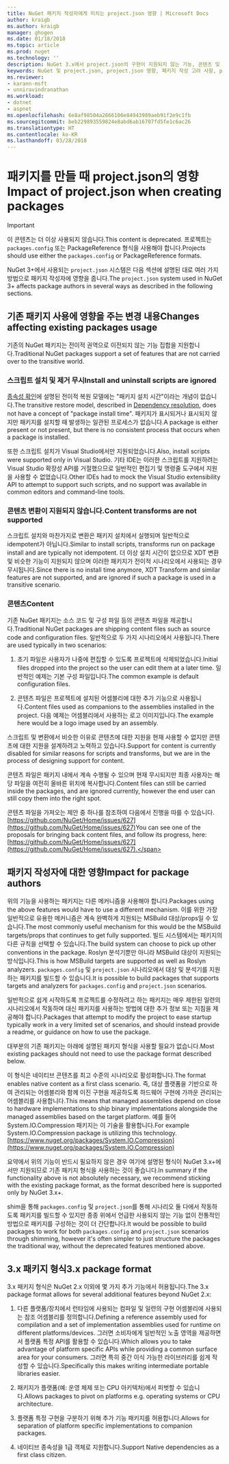```yaml
---
title: NuGet 패키지 작성자에게 미치는 project.json 영향 | Microsoft Docs
author: kraigb
ms.author: kraigb
manager: ghogen
ms.date: 01/18/2018
ms.topic: article
ms.prod: nuget
ms.technology: ''
description: NuGet 3.x에서 project.json의 구현이 지원되지 않는 기능, 콘텐츠 및 패키지 형식 등 패키지 작성자에 영향을 주는 방법에 대한 세부 정보입니다.
keywords: NuGet 및 project.json, project.json 영향, 패키지 작성 고려 사항, project.json 기능
ms.reviewer:
- karann-msft
- unniravindranathan
ms.workload:
- dotnet
- aspnet
ms.openlocfilehash: 6e8af98504a2866106e84943989aeb91f2e9c1fb
ms.sourcegitcommit: beb229893559824e8abd6ab16707fd5fe1c6ac26
ms.translationtype: HT
ms.contentlocale: ko-KR
ms.lasthandoff: 03/28/2018
---
```

# <a name="impact-of-projectjson-when-creating-packages"></a><span data-ttu-id="7f911-104">패키지를 만들 때 project.json의 영향</span><span class="sxs-lookup"><span data-stu-id="7f911-104">Impact of project.json when creating packages</span></span>

> [!Important]
> <span data-ttu-id="7f911-105">이 콘텐츠는 더 이상 사용되지 않습니다.</span><span class="sxs-lookup"><span data-stu-id="7f911-105">This content is deprecated.</span></span> <span data-ttu-id="7f911-106">프로젝트는 `packages.config` 또는 PackageReference 형식을 사용해야 합니다.</span><span class="sxs-lookup"><span data-stu-id="7f911-106">Projects should use either the `packages.config` or PackageReference formats.</span></span>

<span data-ttu-id="7f911-107">NuGet 3+에서 사용되는 `project.json` 시스템은 다음 섹션에 설명된 대로 여러 가지 방법으로 패키지 작성자에 영향을 줍니다.</span><span class="sxs-lookup"><span data-stu-id="7f911-107">The `project.json` system used in NuGet 3+ affects package authors in several ways as described in the following sections.</span></span>

## <a name="changes-affecting-existing-packages-usage"></a><span data-ttu-id="7f911-108">기존 패키지 사용에 영향을 주는 변경 내용</span><span class="sxs-lookup"><span data-stu-id="7f911-108">Changes affecting existing packages usage</span></span>

<span data-ttu-id="7f911-109">기존의 NuGet 패키지는 전이적 권역으로 이전되지 않는 기능 집합을 지원합니다.</span><span class="sxs-lookup"><span data-stu-id="7f911-109">Traditional NuGet packages support a set of features that are not carried over to the transitive world.</span></span>

### <a name="install-and-uninstall-scripts-are-ignored"></a><span data-ttu-id="7f911-110">스크립트 설치 및 제거 무시</span><span class="sxs-lookup"><span data-stu-id="7f911-110">Install and uninstall scripts are ignored</span></span>

<span data-ttu-id="7f911-111">[종속성 확인](../consume-packages/dependency-resolution.md#dependency-resolution-with-packagereference)에 설명된 전이적 복원 모델에는 "패키지 설치 시간"이라는 개념이 없습니다.</span><span class="sxs-lookup"><span data-stu-id="7f911-111">The transitive restore model, described in [Dependency resolution](../consume-packages/dependency-resolution.md#dependency-resolution-with-packagereference), does not have a concept of "package install time".</span></span> <span data-ttu-id="7f911-112">패키지가 표시되거나 표시되지 않지만 패키지를 설치할 때 발생하는 일관된 프로세스가 없습니다.</span><span class="sxs-lookup"><span data-stu-id="7f911-112">A package is either present or not present, but there is no consistent process that occurs when a package is installed.</span></span>

<span data-ttu-id="7f911-113">또한 스크립트 설치가 Visual Studio에서만 지원되었습니다.</span><span class="sxs-lookup"><span data-stu-id="7f911-113">Also, install scripts were supported only in Visual Studio.</span></span> <span data-ttu-id="7f911-114">기타 IDE는 이러한 스크립트를 지원하려는 Visual Studio 확장성 API를 거절했으므로 일반적인 편집기 및 명령줄 도구에서 지원을 사용할 수 없었습니다.</span><span class="sxs-lookup"><span data-stu-id="7f911-114">Other IDEs had to mock the Visual Studio extensibility API to attempt to support such scripts, and no support was available in common editors and command-line tools.</span></span>

### <a name="content-transforms-are-not-supported"></a><span data-ttu-id="7f911-115">콘텐츠 변환이 지원되지 않습니다.</span><span class="sxs-lookup"><span data-stu-id="7f911-115">Content transforms are not supported</span></span>

<span data-ttu-id="7f911-116">스크립트 설치와 마찬가지로 변환은 패키지 설치에서 실행되며 일반적으로 idempotent가 아닙니다.</span><span class="sxs-lookup"><span data-stu-id="7f911-116">Similar to install scripts, transforms run on package install and are typically not idempotent.</span></span> <span data-ttu-id="7f911-117">더 이상 설치 시간이 없으므로 XDT 변환 및 비슷한 기능이 지원되지 않으며 이러한 패키지가 전이적 시나리오에서 사용되는 경우 무시됩니다.</span><span class="sxs-lookup"><span data-stu-id="7f911-117">Since there is no install time anymore, XDT Transform and similar features are not supported, and are ignored if such a package is used in a transitive scenario.</span></span>

### <a name="content"></a><span data-ttu-id="7f911-118">콘텐츠</span><span class="sxs-lookup"><span data-stu-id="7f911-118">Content</span></span>

<span data-ttu-id="7f911-119">기존 NuGet 패키지는 소스 코드 및 구성 파일 등의 콘텐츠 파일을 제공합니다.</span><span class="sxs-lookup"><span data-stu-id="7f911-119">Traditional NuGet packages are shipping content files such as source code and configuration files.</span></span> <span data-ttu-id="7f911-120">일반적으로 두 가지 시나리오에서 사용됩니다.</span><span class="sxs-lookup"><span data-stu-id="7f911-120">There are used typically in two scenarios:</span></span>

1. <span data-ttu-id="7f911-121">초기 파일은 사용자가 나중에 편집할 수 있도록 프로젝트에 삭제되었습니다.</span><span class="sxs-lookup"><span data-stu-id="7f911-121">Initial files dropped into the project so the user can edit them at a later time.</span></span> <span data-ttu-id="7f911-122">일반적인 예제는 기본 구성 파일입니다.</span><span class="sxs-lookup"><span data-stu-id="7f911-122">The common example is default configuration files.</span></span>

1. <span data-ttu-id="7f911-123">콘텐츠 파일은 프로젝트에 설치된 어셈블리에 대한 추가 기능으로 사용됩니다.</span><span class="sxs-lookup"><span data-stu-id="7f911-123">Content files used as companions to the assemblies installed in the project.</span></span> <span data-ttu-id="7f911-124">다음 예제는 어셈블리에서 사용하는 로고 이미지입니다.</span><span class="sxs-lookup"><span data-stu-id="7f911-124">The example here would be a logo image used by an assembly.</span></span>

<span data-ttu-id="7f911-125">스크립트 및 변환에서 비슷한 이유로 콘텐츠에 대한 지원을 현재 사용할 수 없지만 콘텐츠에 대한 지원을 설계하려고 노력하고 있습니다.</span><span class="sxs-lookup"><span data-stu-id="7f911-125">Support for content is currently disabled for similar reasons for scripts and transforms, but we are in the process of designing support for content.</span></span>

<span data-ttu-id="7f911-126">콘텐츠 파일은 패키지 내에서 계속 수행될 수 있으며 현재 무시되지만 최종 사용자는 해당 파일을 여전히 올바른 위치에 복사합니다.</span><span class="sxs-lookup"><span data-stu-id="7f911-126">Content files can still be carried inside the packages, and are ignored currently, however the end user can still copy them into the right spot.</span></span>

<span data-ttu-id="7f911-127">콘텐츠 파일을 가져오는 제안 중 하나를 참조하여 다음에서 진행을 따를 수 있습니다. [https://github.com/NuGet/Home/issues/627](https://github.com/NuGet/Home/issues/627)</span><span class="sxs-lookup"><span data-stu-id="7f911-127">You can see one of the proposals for bringing back content files, and follow its progress, here: [https://github.com/NuGet/Home/issues/627](https://github.com/NuGet/Home/issues/627).</span></span>

## <a name="impact-for-package-authors"></a><span data-ttu-id="7f911-128">패키지 작성자에 대한 영향</span><span class="sxs-lookup"><span data-stu-id="7f911-128">Impact for package authors</span></span>

<span data-ttu-id="7f911-129">위의 기능을 사용하는 패키지는 다른 메커니즘을 사용해야 합니다.</span><span class="sxs-lookup"><span data-stu-id="7f911-129">Packages using the above features would have to use a different mechanism.</span></span> <span data-ttu-id="7f911-130">이를 위한 가장 일반적으로 유용한 메커니즘은 계속 완벽하게 지원되는 MSBuild 대상/props일 수 있습니다.</span><span class="sxs-lookup"><span data-stu-id="7f911-130">The most commonly useful mechanism for this would be the MSBuild targets/props that continues to get fully supported.</span></span> <span data-ttu-id="7f911-131">빌드 시스템에서는 패키지의 다른 규칙을 선택할 수 있습니다.</span><span class="sxs-lookup"><span data-stu-id="7f911-131">The build system can choose to pick up other conventions in the package.</span></span> <span data-ttu-id="7f911-132">Roslyn 분석기뿐만 아니라 MSBuild 대상이 지원되는 방식입니다.</span><span class="sxs-lookup"><span data-stu-id="7f911-132">This is how MSBuild targets are supported as well as Roslyn analyzers.</span></span> <span data-ttu-id="7f911-133">`packages.config` 및 `project.json` 시나리오에서 대상 및 분석기를 지원하는 패키지를 빌드할 수 있습니다.</span><span class="sxs-lookup"><span data-stu-id="7f911-133">It is possible to build packages that supports targets and analyzers for `packages.config` and `project.json` scenarios.</span></span>

<span data-ttu-id="7f911-134">일반적으로 쉽게 시작하도록 프로젝트를 수정하려고 하는 패키지는 매우 제한된 일련의 시나리오에서 작동하며 대신 패키지를 사용하는 방법에 대한 추가 정보 또는 지침을 제공해야 합니다.</span><span class="sxs-lookup"><span data-stu-id="7f911-134">Packages that attempt to modify the project to ease startup typically work in a very limited set of scenarios, and should instead provide a readme, or guidance on how to use the package.</span></span>

<span data-ttu-id="7f911-135">대부분의 기존 패키지는 아래에 설명된 패키지 형식을 사용할 필요가 없습니다.</span><span class="sxs-lookup"><span data-stu-id="7f911-135">Most existing packages should not need to use the package format described below.</span></span>

<span data-ttu-id="7f911-136">이 형식은 네이티브 콘텐츠를 최고 수준의 시나리오로 활성화합니다.</span><span class="sxs-lookup"><span data-stu-id="7f911-136">The format enables native content as a first class scenario.</span></span> <span data-ttu-id="7f911-137">즉, 대상 플랫폼을 기반으로 하여 관리되는 어셈블리와 함께 이진 구현을 제공하도록 하드웨어 구현에 가까운 관리되는 어셈블리를 사용합니다.</span><span class="sxs-lookup"><span data-stu-id="7f911-137">This means that managed assemblies depend on close to hardware implementations to ship binary implementations alongside the managed assemblies based on the target platform.</span></span> <span data-ttu-id="7f911-138">예를 들어 System.IO.Compression 패키지는 이 기술을 활용합니다.</span><span class="sxs-lookup"><span data-stu-id="7f911-138">For example System.IO.Compression package is utilizing this technology.</span></span> [https://www.nuget.org/packages/System.IO.Compression](https://www.nuget.org/packages/System.IO.Compression)

<span data-ttu-id="7f911-139">요약에서 위의 기능이 반드시 필요하지 않은 경우 여기에 설명된 형식이 NuGet 3.x+에서만 지원되므로 기존 패키지 형식을 사용하는 것이 좋습니다.</span><span class="sxs-lookup"><span data-stu-id="7f911-139">In summary if the functionality above is not absolutely necessary, we recommend sticking with the existing package format, as the format described here is supported only by NuGet 3.x+.</span></span>

<span data-ttu-id="7f911-140">shim을 통해 `packages.config` 및 `project.json`를 통해 시나리오 둘 다에서 작동하도록 패키지를 빌드할 수 있지만 종종 위에서 언급한 사용되지 않는 기능 없이 전통적인 방법으로 패키지를 구성하는 것이 더 간단합니다.</span><span class="sxs-lookup"><span data-stu-id="7f911-140">It would be possible to build packages to work for both `packages.config` and `project.json` scenarios through shimming, however it's often simpler to just structure the packages the traditional way, without the deprecated features mentioned above.</span></span>

## <a name="3x-package-format"></a><span data-ttu-id="7f911-141">3.x 패키지 형식</span><span class="sxs-lookup"><span data-stu-id="7f911-141">3.x package format</span></span>

<span data-ttu-id="7f911-142">3.x 패키지 형식은 NuGet 2.x 이외에 몇 가지 추가 기능에서 허용됩니다.</span><span class="sxs-lookup"><span data-stu-id="7f911-142">The 3.x package format allows for several additional features beyond NuGet 2.x:</span></span>

1. <span data-ttu-id="7f911-143">다른 플랫폼/장치에서 런타임에 사용되는 컴파일 및 일련의 구현 어셈블리에 사용되는 참조 어셈블리를 정의합니다.</span><span class="sxs-lookup"><span data-stu-id="7f911-143">Defining a reference assembly used for compilation and a set of implementation assemblies used for runtime on different platforms/devices.</span></span> <span data-ttu-id="7f911-144">그러면 소비자에게 일반적인 노출 영역을 제공하면서 플랫폼 특정 API를 활용할 수 있습니다.</span><span class="sxs-lookup"><span data-stu-id="7f911-144">Which allows you to take advantage of platform specific APIs while providing a common surface area for your consumers.</span></span> <span data-ttu-id="7f911-145">그러면 특히 중간 이식 가능한 라이브러리를 쉽게 작성할 수 있습니다.</span><span class="sxs-lookup"><span data-stu-id="7f911-145">Specifically this makes writing intermediate portable libraries easier.</span></span>

1. <span data-ttu-id="7f911-146">패키지가 플랫폼(예: 운영 체제 또는 CPU 아키텍처)에서 피벗할 수 있습니다.</span><span class="sxs-lookup"><span data-stu-id="7f911-146">Allows packages to pivot on platforms e.g. operating systems or CPU architecture.</span></span>

1. <span data-ttu-id="7f911-147">플랫폼 특정 구현을 구분하기 위해 추가 기능 패키지를 허용합니다.</span><span class="sxs-lookup"><span data-stu-id="7f911-147">Allows for separation of platform specific implementations to companion packages.</span></span>

1. <span data-ttu-id="7f911-148">네이티브 종속성을 1급 객체로 지원합니다.</span><span class="sxs-lookup"><span data-stu-id="7f911-148">Support Native dependencies as a first class citizen.</span></span>
